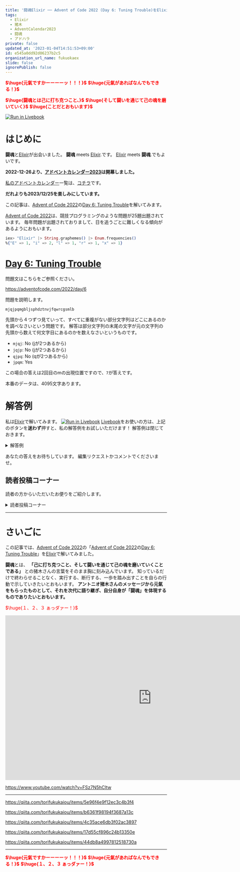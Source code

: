 ```yaml
---
title: '闘魂Elixir ── Advent of Code 2022 (Day 6: Tuning Trouble)をElixirで楽しむ'
tags:
  - Elixir
  - 猪木
  - AdventCalendar2023
  - 闘魂
  - アドハラ
private: false
updated_at: '2023-01-04T14:51:53+09:00'
id: e545a0dd92d06237b2c5
organization_url_name: fukuokaex
slide: false
ignorePublish: false
---
```

<b><font color="red">$\huge{元氣ですかーーーーッ！！！}$</font></b>
<b><font color="red">$\huge{元氣があればなんでもできる！}$</font></b>

<b><font color="red">$\huge{闘魂とは己に打ち克つこと、}$</font></b>
<b><font color="red">$\huge{そして闘いを通じて己の魂を磨いていく}$</font></b>
<b><font color="red">$\huge{ことだとおもいます}$</font></b>

[![Run in Livebook](https://livebook.dev/badge/v1/black.svg)](https://livebook.dev/run?url=https%3A%2F%2Fgithub.com%2FTORIFUKUKaiou%2Flivebooks%2Fblob%2Fmain%2Fadvent_of_code%2F2022%2Findex.livemd)

# はじめに

**闘魂**と[Elixir](https://elixir-lang.org/)が出会いました。
**闘魂** meets [Elixir](https://elixir-lang.org/).です。
[Elixir](https://elixir-lang.org/) meets **闘魂**.でもよいです。

**2022-12-26より、[アドベントカレンダー2023](https://qiita.com/tags/adventcalendar2023)は開幕しました。**

[私のアドベントカレンダー](https://docs.google.com/spreadsheets/d/1HQvFjagQLRPjOYAjDVzWp9S4b8dKixxvvaz_TtbZWto/edit#gid=156122552)一覧は、[コチラ](https://docs.google.com/spreadsheets/d/1HQvFjagQLRPjOYAjDVzWp9S4b8dKixxvvaz_TtbZWto/edit#gid=156122552)です。

**だれよりも2023/12/25を楽しみにしています。**

この記事は、[Advent of Code 2022](https://adventofcode.com/2022)の[Day 6: Tuning Trouble](https://adventofcode.com/2022/day/6)を解いてみます。

[Advent of Code 2022](https://adventofcode.com/2022)は、競技プログラミングのような問題が25題出題されています。
毎年問題が出題されておりまして、日を追うごとに難しくなる傾向があるようにおもいます。

```elixir
iex> "Elixir" |> String.graphemes() |> Enum.frequencies()
%{"E" => 1, "i" => 2, "l" => 1, "r" => 1, "x" => 1}
```

# [Day 6: Tuning Trouble](https://adventofcode.com/2022/day/6)

問題文はこちらをご参照ください。

https://adventofcode.com/2022/day/6

問題を説明します。

```
mjqjpqmgbljsphdztnvjfqwrcgsmlb
```

先頭から４つずつ見ていって、すべてに重複がない部分文字列はどこにあるのかを調べなさいという問題です。
解答は部分文字列の末尾の文字が元の文字列の先頭から数えて何文字目にあるのかを数えなさいというものです。

- `mjqj`: No (jが2つあるから)
- `jqjp`: No (jが2つあるから)
- `qjpq`: No (qが2つあるから)
- `jpqm`: Yes

この場合の答えは2回目のmの出現位置ですので、`7`が答えです。

本番のデータは、4095文字あります。



# 解答例

私は[Elixir](https://elixir-lang.org/)で解いてみます。
[![Run in Livebook](https://livebook.dev/badge/v1/black.svg)](https://livebook.dev/run?url=https%3A%2F%2Fgithub.com%2FTORIFUKUKaiou%2Flivebooks%2Fblob%2Fmain%2Fadvent_of_code%2F2022%2Findex.livemd)
[Livebook](https://livebook.dev/)をお使いの方は、上記のボタンを**迷わず**押すと、私の解答例をお試しいただけます！
解答例は閉じておきます。



<details><summary>解答例</summary><div>

## 私

私にとっては、[Day 5](https://adventofcode.com/2022/day/5)のほうが難しかったです。
再帰を使いました。
本当は、[Charlists](https://hexdocs.pm/elixir/1.14.2/List.html#module-charlists)の要素数が4以下になったときにどうするんだというガードがいる気がしますが、そこはインプットデータが保証してくれているようで考慮から外しています。

```elixir
input = 'mjqjpqmgbljsphdztnvjfqwrcgsmlb'
```

```elixir
defmodule Awesome do
 def solve([{head, _} | tail]) do
   list = Enum.take(tail, 3)

   list
   |> Enum.map(fn {a, _} -> a end)
   |> Kernel.++([head])
   |> Enum.uniq()
   |> Enum.count()
   |> Kernel.>=(4)
   |> if(do: list |> Enum.at(-1) |> elem(1), else: solve(tail))
 end
end

input |> Enum.with_index(1) |> Awesome.solve()
```




`7` が得られます。

</div></details>

あなたの答えをお待ちしています。
編集リクエストかコメントでくださいませ。



## 読者投稿コーナー

読者の方からいただいたお便りをご紹介します。

<details><summary>読者投稿コーナー</summary><div>


### @mnishiguchi さん

いつもご投稿ありがとうございます！
[Enum.reduce_while/3](https://hexdocs.pm/elixir/1.14.2/Enum.html#reduce_while/3)を用いて正解を導かれています。


```elixir
"mjqjpqmgbljsphdztnvjfqwrcgsmlb"
|> to_charlist()
|> Enum.with_index()
|> Enum.reduce_while([], fn {x, i}, word ->
  new_word = Enum.take([x] ++ word, 4)

  case length(Enum.uniq(new_word)) do
    4 -> {:halt, i + 1}
    _ -> {:cont, new_word}
  end
end)
|> case do
  x when is_number(x) -> x
  _ -> :error
end
```


</div></details>




---

# さいごに

この記事では、[Advent of Code 2022](https://adventofcode.com/2022)の「[Advent of Code 2022](https://adventofcode.com/2022)の[Day 6: Tuning Trouble](https://adventofcode.com/2022/day/6)」を[Elixir](https://elixir-lang.org/)で解いてみました。


**闘魂**とは、 **「己に打ち克つこと、そして闘いを通じて己の魂を磨いていくことである」** との猪木さんの言葉をそのまま胸に刻み込んでいます。
知っているだけで終わらせることなく、実行する、断行する、一歩を踏み出すことを自らの行動で示していきたいとおもいます。
**アントニオ猪木さんのメッセージから元氣をもらったものとして、それを次代に語り継ぎ、自分自身が「闘魂」を体現するものでありたいとおもいます。**

<font color="red">$\huge{１、２、３ ぁっダァー！}$</font>


<iframe width="910" height="512" src="https://www.youtube.com/embed/AWxwmqzbOaw" title="燃える闘魂 アントニオ猪木  追悼VTR" frameborder="0" allow="accelerometer; autoplay; clipboard-write; encrypted-media; gyroscope; picture-in-picture" allowfullscreen></iframe>

https://www.youtube.com/watch?v=FSz7N5hCltw

---

https://qiita.com/torifukukaiou/items/5e96f4e9f12ec3c4b3f4

https://qiita.com/torifukukaiou/items/b6361f98194f3687a13c

https://qiita.com/torifukukaiou/items/4c35ace6db3f02ac3897

https://qiita.com/torifukukaiou/items/17d55cf896c24b13350e

https://qiita.com/torifukukaiou/items/44db8a4997812518730a




---

<b><font color="red">$\huge{元氣ですかーーーーッ！！！}$</font></b>
<b><font color="red">$\huge{元氣があればなんでもできる！}$</font></b>
<b><font color="red">$\huge{１、２、３ ぁっダァー！}$</font></b>
